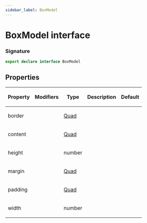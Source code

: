 ```yaml
---
sidebar_label: BoxModel
---
```


# BoxModel interface

### Signature

```typescript
export declare interface BoxModel
```

## Properties

<table><thead><tr><th>

Property

</th><th>

Modifiers

</th><th>

Type

</th><th>

Description

</th><th>

Default

</th></tr></thead>
<tbody><tr><td>

<span id="border">border</span>

</td><td>

</td><td>

[Quad](./puppeteer.quad.md)

</td><td>

</td><td>

</td></tr>
<tr><td>

<span id="content">content</span>

</td><td>

</td><td>

[Quad](./puppeteer.quad.md)

</td><td>

</td><td>

</td></tr>
<tr><td>

<span id="height">height</span>

</td><td>

</td><td>

number

</td><td>

</td><td>

</td></tr>
<tr><td>

<span id="margin">margin</span>

</td><td>

</td><td>

[Quad](./puppeteer.quad.md)

</td><td>

</td><td>

</td></tr>
<tr><td>

<span id="padding">padding</span>

</td><td>

</td><td>

[Quad](./puppeteer.quad.md)

</td><td>

</td><td>

</td></tr>
<tr><td>

<span id="width">width</span>

</td><td>

</td><td>

number

</td><td>

</td><td>

</td></tr>
</tbody></table>
